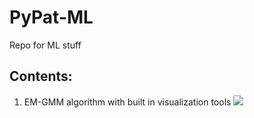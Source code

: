 # PyPat-ML
Repo for ML stuff

## Contents:
1. EM-GMM algorithm with built in visualization tools
![](https://media.giphy.com/media/lrVGyt780z4g5Xp3rH/giphy.gif)
